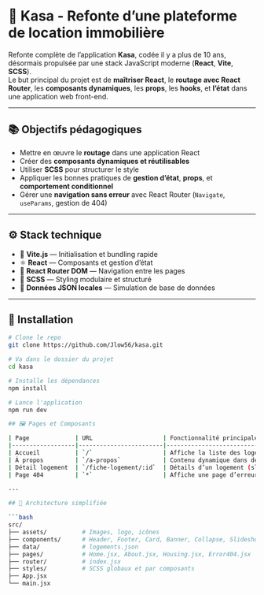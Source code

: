 # 🏡 Kasa - Refonte d’une plateforme de location immobilière

Refonte complète de l’application **Kasa**, codée il y a plus de 10 ans, désormais propulsée par une stack JavaScript moderne (**React**, **Vite**, **SCSS**).  
Le but principal du projet est de **maîtriser React**, le **routage avec React Router**, les **composants dynamiques**, les **props**, les **hooks**, et **l’état** dans une application web front-end.

---

## 📚 Objectifs pédagogiques

- Mettre en œuvre le **routage** dans une application React
- Créer des **composants dynamiques et réutilisables**
- Utiliser **SCSS** pour structurer le style
- Appliquer les bonnes pratiques de **gestion d’état**, **props**, et **comportement conditionnel**
- Gérer une **navigation sans erreur** avec React Router (`Navigate`, `useParams`, gestion de 404)

---

## ⚙️ Stack technique

- 🔧 **Vite.js** — Initialisation et bundling rapide
- ⚛️ **React** — Composants et gestion d’état
- 📁 **React Router DOM** — Navigation entre les pages
- 🎨 **SCSS** — Styling modulaire et structuré
- 📄 **Données JSON locales** — Simulation de base de données

---

## 🚀 Installation

```bash
# Clone le repo
git clone https://github.com/Jlow56/kasa.git

# Va dans le dossier du projet
cd kasa

# Installe les dépendances
npm install

# Lance l'application
npm run dev

## 🖼️ Pages et Composants

| Page             | URL                    | Fonctionnalité principale                                      |
|------------------|------------------------|----------------------------------------------------------------|
| Accueil          | `/`                    | Affiche la liste des logements via le composant `Card`         |
| À propos         | `/a-propos`            | Contenu dynamique dans des `Collapse` avec animation           |
| Détail logement  | `/fiche-logement/:id`  | Détails d’un logement (slideshow, tags, rating, etc.)          |
| Page 404         | `*`                    | Affiche une page d’erreur personnalisée                        |

---

## 📁 Architecture simplifiée

```bash
src/
├── assets/          # Images, logo, icônes
├── components/      # Header, Footer, Card, Banner, Collapse, Slideshow, etc.
├── data/            # logements.json
├── pages/           # Home.jsx, About.jsx, Housing.jsx, Error404.jsx
├── router/          # index.jsx
├── styles/          # SCSS globaux et par composants
├── App.jsx
└── main.jsx